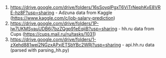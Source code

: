 1. https://drive.google.com/drive/folders/16sSoyqlPgxT6ViTrNephKvE8VRE-hz8F?usp=sharing - Adzuna data from Kaggle (https://www.kaggle.com/c/job-salary-prediction)
2. https://drive.google.com/drive/folders/1P-lw7UKMSyauUDB6j7bzZQgp91eEqijB?usp=sharing - hh.ru data from Cups (https://cups.mail.ru/ru/tasks/1031)
3. https://drive.google.com/drive/folders/1-zXehd881wei2NGzxAPxjETSbYBc2WRj?usp=sharing - api.hh.ru data (parsed with parsing_hh.py)